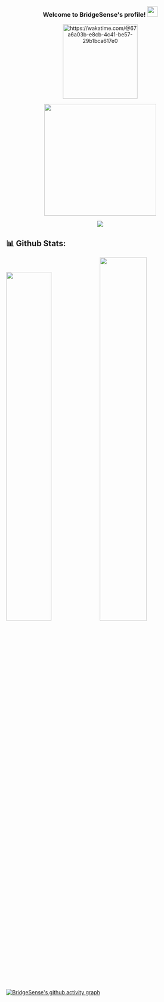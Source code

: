 <h3 align="center">
  Welcome to BridgeSense's profile!
  <img src="https://media.giphy.com/media/hvRJCLFzcasrR4ia7z/giphy.gif" width="28">
</h3>

<p align="center">
  <a href="https://wakatime.com/@BridgeSense"><img width="200px" title="https://wakatime.com/@67a6a03b-e8cb-4c41-be57-29b1bca617e0" src="https://wakatime.com/badge/user/67a6a03b-e8cb-4c41-be57-29b1bca617e0.svg?style=flat"/></a>
</p>

<p align="center">
  <a href="https://spotify-github-profile.vercel.app/api/view?uid=k1z63w919lm7n1r8bkz0m411z&redirect=true"><img width="300px" src="https://spotify-github-profile.vercel.app/api/view?uid=k1z63w919lm7n1r8bkz0m411z&cover_image=true&theme=novatorem&show_offline=false&bar_color=fe6e95&bar_color_cover=true"/></a>
</p>

<p align="center">
  <img src="https://github-readme-streak-stats.herokuapp.com?user=BridgeSenseDev&theme=dracula&hide_border=true" /><br>
</p>

## 📊 Github Stats:
<div class='container'>
  <img style="height: auto; width: 49%;" class="img" src="https://github-readme-stats.vercel.app/api?username=BridgeSenseDev&count_private=true&show_icons=true&theme=dracula&hide_border=True" />
  <img style="height: auto; width: 50%;" class="img" src="https://github-readme-stats.vercel.app/api/wakatime?username=BridgeSense&theme=dracula&langs_count=8&layout=compact&hide_border=True" /></div>
</div>

[![BridgeSense's github activity graph](https://github-readme-activity-graph.cyclic.app/graph?username=BridgeSenseDev&custom_title=BridgeSense's%20Contribution%20Graph&hide_border=true&title_color=fe6e95&theme=dracula&bg_color=282a36&radius=5)](https://github.com/ashutosh00710/github-readme-activity-graph)
